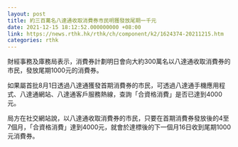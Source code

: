 ```yaml
---
layout: post
title: 約三百萬名八達通收取消費券市民明獲發放尾期一千元
date: 2021-12-15 18:12:52.000000000 +08:00
link: https://news.rthk.hk/rthk/ch/component/k2/1624374-20211215.htm
categories: rthk
---
```


財經事務及庫務局表示，消費券計劃明日會向大約300萬名以八達通收取消費券的市民，發放尾期1000元的消費券。

如果屬首批8月1日透過八達通獲發首期消費券的市民，可透過八達通手機應用程式、八達通網站、八達通客戶服務熱線，查詢「合資格消費」是否已達到4000元。

局方在社交網站說，以八達通收取消費券的市民，只要在首期消費券發放後的4至7個月，「合資格消費」達到4000元，就會於達標後的下一個月16日收到尾期1000元消費券。

